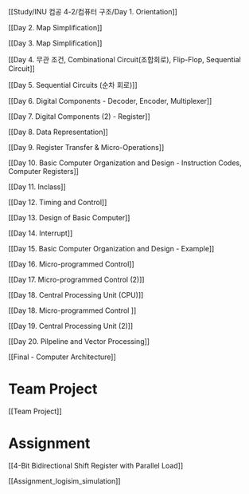   

[[Study/INU 컴공 4-2/컴퓨터 구조/Day 1. Orientation]]

[[Day 2. Map Simplification]]

[[Day 3. Map Simplification]]

[[Day 4. 무관 조건, Combinational Circuit(조합회로), Flip-Flop, Sequential Circuit]]

[[Day 5. Sequential Circuits (순차 회로)]]

[[Day 6. Digital Components - Decoder, Encoder, Multiplexer]]

[[Day 7. Digital Components (2) - Register]]

[[Day 8. Data Representation]]

[[Day 9. Register Transfer & Micro-Operations]]

[[Day 10. Basic Computer Organization and Design - Instruction Codes, Computer Registers]]

[[Day 11. Inclass]]

[[Day 12. Timing and Control]]

[[Day 13. Design of Basic Computer]]

[[Day 14. Interrupt]]

[[Day 15. Basic Computer Organization and Design - Example]]

[[Day 16. Micro-programmed Control]]

[[Day 17. Micro-programmed Control (2)]]

[[Day 18. Central Processing Unit (CPU)]]

[[Day 18. Micro-programmed Control <Example>]]

[[Day 19. Central Processing Unit (2)]]

[[Day 20. Pilpeline and Vector Processing]]

[[Final - Computer Architecture]]


# Team Project
[[Team Project]]


# Assignment
[[4-Bit Bidirectional Shift Register with Parallel Load]]

[[Assignment_logisim_simulation]]